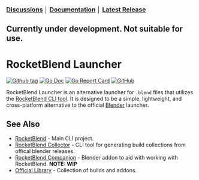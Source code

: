 ### [Discussions](https://github.com/rocketblend/rocketblend-launcher/discussions) │ [Documentation](https://docs.rocketblend.io/v/launcher) │ [Latest Release](https://github.com/rocketblend/rocketblend-launcher/releases/latest)

## Currently under development. Not suitable for use.

# RocketBlend Launcher

[![Github tag](https://badgen.net/github/tag/rocketblend/rocketblend-launcher)](https://github.com/rocketblend/rocketblend-launcher/tags)
[![Go Doc](https://img.shields.io/badge/go-documentation-blue.svg?style=flat-square)](https://pkg.go.dev/github.com/rocketblend/rocketblend-launcher)
[![Go Report Card](https://goreportcard.com/badge/github.com/rocketblend/rocketblend-launcher)](https://goreportcard.com/report/github.com/rocketblend/rocketblend-launcher)
[![GitHub](https://img.shields.io/github/license/rocketblend/rocketblend-launcher)](https://github.com/rocketblend/rocketblend-launcher/blob/master/LICENSE)

RocketBlend Launcher is an alternative launcher for `.blend` files that utilizes the [RocketBlend CLI tool](https://github.com/rocketblend/rocketblend). It is designed to be a simple, lightweight, and cross-platform alternative to the official [Blender](https://www.blender.org/) launcher.

## See Also

- [RocketBlend](https://github.com/rocketblend/rocketblend) - Main CLI project.
- [RocketBlend Collector](https://github.com/rocketblend/rocketblend-collector) - CLI tool for generating build collections from offical blender releases.
- [RocketBlend Companion](https://github.com/rocketblend/rocketblend-companion) - Blender addon to aid with working with RocketBlend. **NOTE: WIP**
- [Official Library](https://github.com/rocketblend/official-library) - Collection of builds and addons.